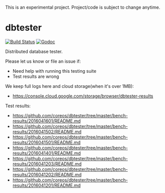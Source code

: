 This is an experimental project. Project/code is subject to change anytime.

# dbtester

[![Build Status](https://img.shields.io/travis/coreos/dbtester.svg?style=flat-square)][cistat] [![Godoc](http://img.shields.io/badge/go-documentation-blue.svg?style=flat-square)][dbtester-godoc]

Distributed database tester.

Please let us know or file an issue if:

- Need help with running this testing suite
- Test results are wrong

We keep full logs here and cloud storage(when it's over 1MB):

- https://console.cloud.google.com/storage/browser/dbtester-results

Test results:

- https://github.com/coreos/dbtester/tree/master/bench-results/2016041601/README.md
- https://github.com/coreos/dbtester/tree/master/bench-results/2016041502/README.md
- https://github.com/coreos/dbtester/tree/master/bench-results/2016041501/README.md
- https://github.com/coreos/dbtester/tree/master/bench-results/2016041401/README.md
- https://github.com/coreos/dbtester/tree/master/bench-results/2016041203/README.md
- https://github.com/coreos/dbtester/tree/master/bench-results/2016041202/README.md
- https://github.com/coreos/dbtester/tree/master/bench-results/2016041201/README.md

[cistat]: https://travis-ci.org/coreos/dbtester
[dbtester-godoc]: https://godoc.org/github.com/coreos/dbtester

